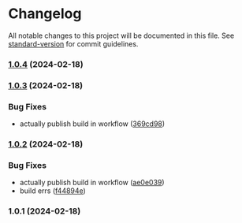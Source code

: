 # Changelog

All notable changes to this project will be documented in this file. See [standard-version](https://github.com/conventional-changelog/standard-version) for commit guidelines.

### [1.0.4](https://github.com/rowanhen/something-something-ui/compare/v1.0.3...v1.0.4) (2024-02-18)

### [1.0.3](https://github.com/rowanhen/something-something-ui/compare/v1.0.2...v1.0.3) (2024-02-18)


### Bug Fixes

* actually publish build in workflow ([369cd98](https://github.com/rowanhen/something-something-ui/commit/369cd98f2e3cb0b1ca5307ae55ab40a55949f59f))

### [1.0.2](https://github.com/rowanhen/something-something-ui/compare/v1.0.1...v1.0.2) (2024-02-18)


### Bug Fixes

* actually publish build in workflow ([ae0e039](https://github.com/rowanhen/something-something-ui/commit/ae0e039e710fd00a7ee9cfe67fb4118dc981d565))
* build errs ([f44894e](https://github.com/rowanhen/something-something-ui/commit/f44894e29406b628abe60060a44dc1bfed8889d7))

### 1.0.1 (2024-02-18)
